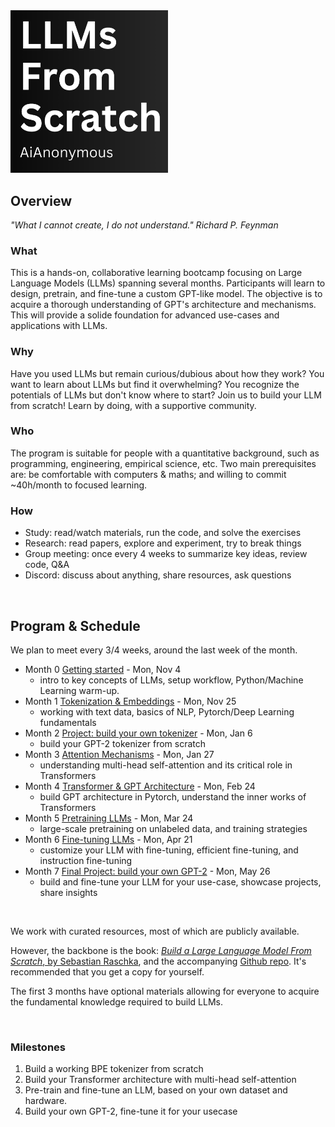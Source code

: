 
<img src="Supporting/Images/course_logo.png" alt="LLMs From Scratch" width="50%">

<br>

## Overview
*"What I cannot create, I do not understand." Richard P. Feynman*

### What
This is a hands-on, collaborative learning bootcamp focusing on Large Language Models (LLMs) spanning several months. Participants will learn to design, pretrain, and fine-tune a custom GPT-like model. The objective is to acquire a thorough understanding of GPT's architecture and mechanisms. This will provide a solide foundation for advanced use-cases and applications with LLMs.

### Why
Have you used LLMs but remain curious/dubious about how they work?
You want to learn about LLMs but find it overwhelming?
You recognize the potentials of LLMs but don't know where to start?
Join us to build your LLM from scratch! Learn by doing, with a supportive community.

### Who
The program is suitable for people with a quantitative background, such as programming, engineering, empirical science, etc. Two main prerequisites are: be comfortable with computers & maths; and willing to commit ~40h/month to focused learning.

### How
- Study: read/watch materials, run the code, and solve the exercises
- Research: read papers, explore and experiment, try to break things
- Group meeting: once every 4 weeks to summarize key ideas, review code, Q&A
- Discord: discuss about anything, share resources, ask questions

<br>

## Program & Schedule 

We plan to meet every 3/4 weeks, around the last week of the month.
- Month 0 [Getting started](Meeting-0/README.md) - Mon, Nov 4
  - intro to key concepts of LLMs, setup workflow, Python/Machine Learning warm-up.
- Month 1 [Tokenization & Embeddings](Meeting-1/README.md) - Mon, Nov 25
  - working with text data, basics of NLP, Pytorch/Deep Learning fundamentals
- Month 2 [Project: build your own tokenizer](Meeting-2/README.md) - Mon, Jan 6
  - build your GPT-2 tokenizer from scratch
- Month 3 [Attention Mechanisms](Meeting-3/README.md) - Mon, Jan 27
  - understanding multi-head self-attention and its critical role in Transformers
- Month 4 [Transformer & GPT Architecture](Meeting-4/README.md) - Mon, Feb 24
  - build GPT architecture in Pytorch, understand the inner works of Transformers
- Month 5 [Pretraining LLMs](Meeting-5/README.md) - Mon, Mar 24
  - large-scale pretraining on unlabeled data, and training strategies
- Month 6 [Fine-tuning LLMs](Meeting-6/README.md) - Mon, Apr 21
  - customize your LLM with fine-tuning, efficient fine-tuning, and instruction fine-tuning
- Month 7 [Final Project: build your own GPT-2](Meeting-7/README.md) - Mon, May 26
  - build and fine-tune your LLM for your use-case, showcase projects, share insights

<br>

We work with curated resources, most of which are publicly available. 

However, the backbone is the book: [*Build a Large Language Model From Scratch*, by Sebastian Raschka](https://www.manning.com/books/build-a-large-language-model-from-scratch), and the accompanying [Github repo](https://github.com/rasbt/LLMs-from-scratch). It's recommended that you get a copy for yourself.

The first 3 months have optional materials allowing for everyone to acquire the fundamental knowledge required to build LLMs.

<br>

### Milestones
1) Build a working BPE tokenizer from scratch
2) Build your Transformer architecture with multi-head self-attention
3) Pre-train and fine-tune an LLM, based on your own dataset and hardware.
4) Build your own GPT-2, fine-tune it for your usecase

